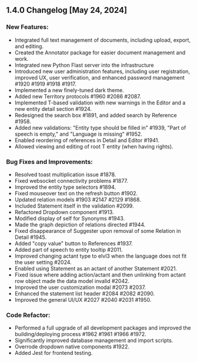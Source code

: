## 1.4.0 Changelog [May 24, 2024]

### New Features:

- Integrated full text management of documents, including upload, export, and editing.
- Created the Annotator package for easier document management and work.
- Integrated new Python Flast server into the infrastructure
- Introduced new user administration features, including user registration, improved UX, user verification, and enhanced password management #1920 #1919 #1918 #1917.
- Implemented a new finely-tuned dark theme.
- Added new Territory protocols #1960 #2086 #2087.
- Implemented T-based validation with new warnings in the Editor and a new entity detail section #1924.
- Redesigned the search box #1891, and added search by Reference #1958.
- Added new validations: "Entity type should be filled in" #1939, "Part of speech is empty," and "Language is missing" #1952.
- Enabled reordering of references in Detail and Editor #1941.
- Allowed viewing and editing of root T entity (when having rights).

### Bug Fixes and Improvements:

- Resolved toast multiplication issue #1878.
- Fixed websocket connectivity problems #1877.
- Improved the entity type selectors #1894.
- Fixed mouseover text on the refresh button #1902.
- Updated relation models #1903 #2147 #2129 #1868.
- Included Statement itself in the validation #2099.
- Refactored Dropdown component #1913.
- Modified display of self for Synonyms #1943.
- Made the graph depiction of relations directed #1944.
- Fixed disappearance of Suggester upon removal of some Relation in Detail #1945.
- Added "copy value" button to References #1937.
- Added part of speech to entity tooltip #2011.
- Improved changing actant type to elvl3 when the language does not fit the user setting #2024.
- Enabled using Statement as an actant of another Statement #2021.
- Fixed issue where adding action/actant and then unlinking from actant row object made the data model invalid #2042.
- Improved the user customization modal #2073 #2037.
- Enhanced the statement list header #2084 #2082 #2090.
- Improved the general UI/UX #2027 #2040 #2031 #1950.

### Code Refactor:

- Performed a full upgrade of all development packages and improved the building/deploying process #1962 #1961 #1966 #1972.
- Significantly improved database management and import scripts.
- Overrode dropdown native components #1922.
- Added Jest for frontend testing.
